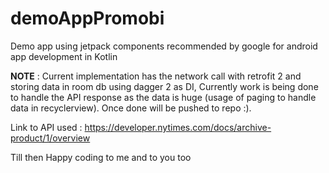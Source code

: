 # demoAppPromobi
Demo app using jetpack components recommended by google for android app development in Kotlin

**NOTE** : Current implementation has the network call with retrofit 2 and storing data in room db using dagger 2 as DI,
Currently work is being done to handle the API response as the data is huge (usage of paging to handle data in recyclerview). Once done will be pushed to repo :).

Link to API used : https://developer.nytimes.com/docs/archive-product/1/overview

Till then Happy coding to me and to you too 
